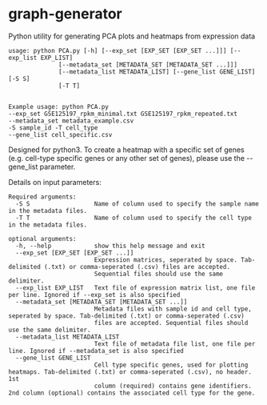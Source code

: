 # graph-generator
Python utility for generating PCA plots and heatmaps from expression data

    usage: python PCA.py [-h] [--exp_set [EXP_SET [EXP_SET ...]]] [--exp_list EXP_LIST]
                  [--metadata_set [METADATA_SET [METADATA_SET ...]]]
                  [--metadata_list METADATA_LIST] [--gene_list GENE_LIST] [-S S]
                  [-T T]


    Example usage: python PCA.py 
    --exp_set GSE125197_rpkm_minimal.txt GSE125197_rpkm_repeated.txt 
    --metadata_set metadata_example.csv 
    -S sample_id -T cell_type 
    --gene_list cell_specific.csv 

Designed for python3. To create a heatmap with a specific set of genes (e.g. cell-type specific genes or any other set of genes), please use the --gene_list parameter.  

Details on input parameters:

    Required arguments:
      -S S                  Name of column used to specify the sample name in the metadata files.
      -T T                  Name of column used to specify the cell type in the metadata files.

    optional arguments:
      -h, --help            show this help message and exit
      --exp_set [EXP_SET [EXP_SET ...]]
                            Expression matrices, seperated by space. Tab-delimited (.txt) or comma-seperated (.csv) files are accepted.
                            Sequential files should use the same delimiter.
      --exp_list EXP_LIST   Text file of expression matrix list, one file per line. Ignored if --exp_set is also specified
      --metadata_set [METADATA_SET [METADATA_SET ...]]
                            Metadata files with sample id and cell type, seperated by space. Tab-delimited (.txt) or comma-seperated (.csv)
                            files are accepted. Sequential files should use the same delimiter.
      --metadata_list METADATA_LIST
                            Text file of metadata file list, one file per line. Ignored if --metadata_set is also specified
      --gene_list GENE_LIST
                            Cell type specific genes, used for plotting heatmaps. Tab-delimited (.txt) or comma-seperated (.csv), no header. 1st
                            column (required) contains gene identifiers. 2nd column (optional) contains the associated cell type for the gene.


